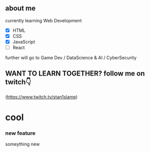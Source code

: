 ## about me

currently learning Web Development

- [x] HTML
- [x] CSS
- [x] JavaScript
- [ ] React

further will go to Game Dev / DataScience & AI / CyberSecurity

## WANT TO LEARN TOGETHER? follow me on twitch👇
(https://www.twitch.tv/stan1slame)

# cool
### new feature

someything new